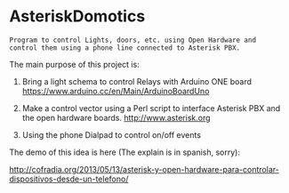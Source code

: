 # AsteriskDomotics

    Program to control Lights, doors, etc. using Open Hardware and
    control them using a phone line connected to Asterisk PBX.

The main purpose of this project is:

1) Bring a light schema to control Relays with Arduino ONE board
   https://www.arduino.cc/en/Main/ArduinoBoardUno

2) Make a control vector using a Perl script to interface Asterisk PBX 
   and the open hardware boards.
   http://www.asterisk.org

3) Using the phone Dialpad to control on/off events 

The demo of this idea is here (The explain is in spanish, sorry):

   http://cofradia.org/2013/05/13/asterisk-y-open-hardware-para-controlar-dispositivos-desde-un-telefono/


